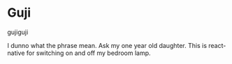 # Guji

gujiguji

I dunno what the phrase mean. Ask my one year old daughter. 
This is react-native for switching on and off my bedroom lamp.

